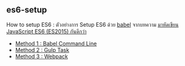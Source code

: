 es6-setup
---

How to setup ES6 : ตัวอย่างการ Setup ES6 ด้วย [babel](http://babeljs.io/) จากบทความ [มาหัดเขียน JavaScript ES6 (ES2015) กันดีกว่า](https://blog.nextzy.me/javascript-es-2015-overview)

- [Method 1 : Babel Command Line](/babel)
- [Method 2 : Gulp Task](/gulp)
- [Method 3 : Webpack](/webpack)